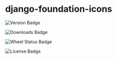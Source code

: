 django-foundation-icons
=======================


![Version Badge](https://pypip.in/v/django-foundation-icons/badge.png)

![Downloads Badge](https://pypip.in/d/django-foundation-icons/badge.png)

![Wheel Status Badge](https://pypip.in/wheel/django-foundation-icons/badge.png)

![License Badge](https://pypip.in/license/django-foundation-icons/badge.png)
